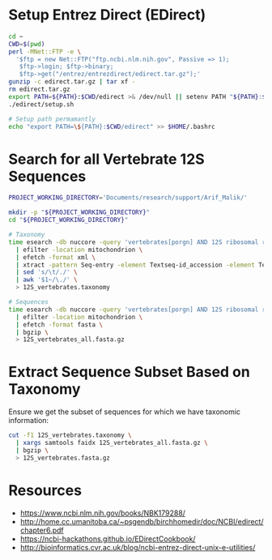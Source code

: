 # Setup Entrez Direct (EDirect)

```bash
cd ~
CWD=$(pwd)
perl -MNet::FTP -e \
  '$ftp = new Net::FTP("ftp.ncbi.nlm.nih.gov", Passive => 1);
   $ftp->login; $ftp->binary;
   $ftp->get("/entrez/entrezdirect/edirect.tar.gz");'
gunzip -c edirect.tar.gz | tar xf -
rm edirect.tar.gz
export PATH=${PATH}:$CWD/edirect >& /dev/null || setenv PATH "${PATH}:$CWD/edirect"
./edirect/setup.sh

# Setup path permamantly
echo "export PATH=\${PATH}:$CWD/edirect" >> $HOME/.bashrc
```

# Search for all Vertebrate 12S Sequences

```bash
PROJECT_WORKING_DIRECTORY='Documents/research/support/Arif_Malik/'

mkdir -p "${PROJECT_WORKING_DIRECTORY}"
cd "${PROJECT_WORKING_DIRECTORY}"

# Taxonomy
time esearch -db nuccore -query 'vertebrates[porgn] AND 12S ribosomal rna[Title] OR 12S rrna[Title] NOT partial [Title]' \
  | efilter -location mitochondrion \
  | efetch -format xml \
  | xtract -pattern Seq-entry -element Textseq-id_accession -element Textseq-id_version -element OrgName_lineage \
  | sed 's/\t/./' \
  | awk '$1~/\./' \
  > 12S_vertebrates.taxonomy

# Sequences
time esearch -db nuccore -query 'vertebrates[porgn] AND 12S ribosomal rna[Title] OR 12S rrna[Title] NOT partial [Title]' \
  | efilter -location mitochondrion \
  | efetch -format fasta \
  | bgzip \
  > 12S_vertebrates_all.fasta.gz
```

# Extract Sequence Subset Based on Taxonomy

Ensure we get the subset of sequences for which we have taxonomic information:

```bash
cut -f1 12S_vertebrates.taxonomy \
  | xargs samtools faidx 12S_vertebrates_all.fasta.gz \
  | bgzip \
  > 12S_vertebrates.fasta.gz
```

# Resources

 * https://www.ncbi.nlm.nih.gov/books/NBK179288/
 * http://home.cc.umanitoba.ca/~psgendb/birchhomedir/doc/NCBI/edirect/chapter6.pdf
 * https://ncbi-hackathons.github.io/EDirectCookbook/
 * http://bioinformatics.cvr.ac.uk/blog/ncbi-entrez-direct-unix-e-utilities/

